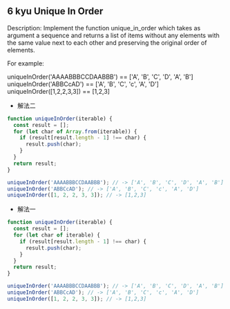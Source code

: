 ## 6 kyu Unique In Order

Description:
Implement the function unique_in_order which takes as argument a sequence and returns a list of items without any elements with the same value next to each other and preserving the original order of elements.

For example:

uniqueInOrder('AAAABBBCCDAABBB') == ['A', 'B', 'C', 'D', 'A', 'B']
uniqueInOrder('ABBCcAD') == ['A', 'B', 'C', 'c', 'A', 'D']
uniqueInOrder([1,2,2,3,3]) == [1,2,3]

- 解法二

```js
function uniqueInOrder(iterable) {
  const result = [];
  for (let char of Array.from(iterable)) {
    if (result[result.length - 1] !== char) {
      result.push(char);
    }
  }
  return result;
}

uniqueInOrder('AAAABBBCCDAABBB'); // -> ['A', 'B', 'C', 'D', 'A', 'B']
uniqueInOrder('ABBCcAD'); // -> ['A', 'B', 'C', 'c', 'A', 'D']
uniqueInOrder([1, 2, 2, 3, 3]); // -> [1,2,3]
```

- 解法一

```js
function uniqueInOrder(iterable) {
  const result = [];
  for (let char of iterable) {
    if (result[result.length - 1] !== char) {
      result.push(char);
    }
  }
  return result;
}

uniqueInOrder('AAAABBBCCDAABBB'); // -> ['A', 'B', 'C', 'D', 'A', 'B']
uniqueInOrder('ABBCcAD'); // -> ['A', 'B', 'C', 'c', 'A', 'D']
uniqueInOrder([1, 2, 2, 3, 3]); // -> [1,2,3]
```
